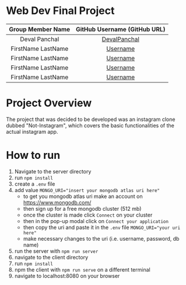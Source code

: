 # Web Dev Final Project
| Group Member Name | GitHub Username (GitHub URL)|
| :------------------------:|:--------------------------------------:|
| Deval Panchal | [DevalPanchal](https://github.com/DevalPanchal) |
| FirstName LastName | [Username](https://github.com/) |
| FirstName LastName | [Username](https://github.com/) |
| FirstName LastName | [Username](https://github.com/) |
| FirstName LastName | [Username](https://github.com/) |

# Project Overview
The project that was decided to be developed was an instagram clone dubbed "Not-Instagram", which covers the basic functionalities of the actual instagram app.

# How to run
1. Navigate to the server directory
2. run `npm install`
3. create a `.env` file
4. add value `MONGO_URI="insert your mongodb atlas uri here"`
    - to get you mongodb atlas uri make an account on https://www.mongodb.com/
    - then sign up for a free mongodb cluster (512 mb)
    - once the cluster is made click `Connect` on your cluster
    - then in the pop-up modal click on `Connect your application`
    - then copy the uri and paste it in the `.env` file `MONGO_URI="your uri here"`
    - make necessary changes to the uri (i.e. username, password, db name)
5. run the server with `npm run server`
6. navigate to the client directory
7. run `npm install`
8. npm the client with `npm run serve` on a different terminal
9. navigate to localhost:8080 on your browser